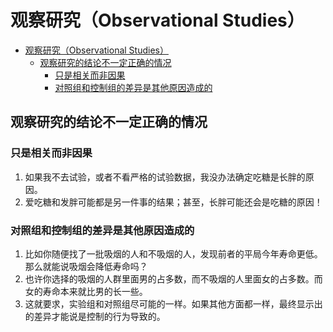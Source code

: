 # 观察研究（Observational Studies）


<!-- TOC -->

- [观察研究（Observational Studies）](#观察研究observational-studies)
    - [观察研究的结论不一定正确的情况](#观察研究的结论不一定正确的情况)
        - [只是相关而非因果](#只是相关而非因果)
        - [对照组和控制组的差异是其他原因造成的](#对照组和控制组的差异是其他原因造成的)

<!-- /TOC -->


## 观察研究的结论不一定正确的情况
### 只是相关而非因果
1. 如果我不去试验，或者不看严格的试验数据，我没办法确定吃糖是长胖的原因。
2. 爱吃糖和发胖可能都是另一件事的结果；甚至，长胖可能还会是吃糖的原因！

### 对照组和控制组的差异是其他原因造成的
1. 比如你随便找了一批吸烟的人和不吸烟的人，发现前者的平局今年寿命更低。那么就能说吸烟会降低寿命吗？
2. 也许你选择的吸烟的人群里面男的占多数，而不吸烟的人里面女的占多数。而女的寿命本来就比男的长一些。
3. 这就要求，实验组和对照组尽可能的一样。如果其他方面都一样，最终显示出的差异才能说是控制的行为导致的。
